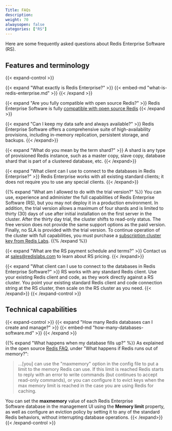 ```yaml
---
Title: FAQs
description:
weight: 70
alwaysopen: false
categories: ["RS"]
---
```

Here are some frequently asked questions about Redis Enterprise Software (RS).

## Features and terminology

{{< expand-control >}}
<!-- Also in RC -->
{{< expand "What exactly is Redis Enterprise?" >}}
{{< embed-md "what-is-redis-enterprise.md"  >}}
{{< /expand >}}

{{< expand "Are you fully compatible with open source Redis?" >}} Redis Enterprise Software is fully [compatible with open source Redis](https://docs.redislabs.com/latest/rs/concepts/compatibility/)
{{< /expand >}}

{{< expand "Can I keep my data safe and always available?" >}}
Redis Enterprise Software offers a comprehensive suite of
high-availability provisions, including in-memory replication,
persistent storage, and backups.
{{< /expand>}}

{{< expand "What do you mean by the term shard?" >}}
A shard is any type of provisioned Redis instance, such as a master
copy, slave copy, database shard that is part of a clustered database,
etc.
{{< /expand>}}

{{< expand "What client can I use to connect to the databases in Redis Enterprise?" >}}
Redis Enterprise works with all existing standard clients; it does not require you to use any special clients.
{{< /expand>}}

{{% expand "What am I allowed to do with the trial version?" %}}
You can use, experience and administer the full capabilities of Redis
Enterprise Software (RS), but you may not deploy it in a production
environment. In addition, the trial version allows a maximum of four
shards and is limited to thirty (30) days of use after initial
installation on the first server in the cluster. After the thirty day
trial, the cluster shifts to read-only status. The free version does
not provide the same support options as the paid version. Finally, no
SLA is provided with the trial version. To continue operation of the
cluster with full capabilities, you must purchase a [subscription
cluster key from Redis Labs](https://redislabs.com/pricing).
{{% /expand %}}

{{< expand "What are the RS payment schedule and terms?" >}}
Contact us at <sales@redislabs.com> to learn about RS pricing.
{{< /expand>}}

{{< expand "What client can I use to connect to the databases in Redis Enterprise Software?" >}}
RS works with any standard Redis client.
Use your existing Redis client and code, as they work directly against a
RS cluster. You point your existing standard Redis client and code
connection string at the RS cluster, then scale on the RS cluster as
you need.
{{< /expand>}}
{{< /expand-control >}}

## Technical capabilities

{{< expand-control >}}
{{< expand "How many Redis databases can I create and manage?" >}}
{{< embed-md "how-many-databases-software.md"  >}}
{{< /expand >}}

{{% expand "What happens when my database fills up?" %}}
As explained in the open source [Redis FAQ](https://redis.io/topics/faq),
under "What happens if Redis runs out of memory?":

<blockquote>...[you] can use the "maxmemory" option in the config file to put a
limit to the memory Redis can use. If this limit is reached Redis
starts to reply with an error to write commands (but continues to
accept read-only commands), or you can configure it to evict keys when
the max memory limit is reached in the case you are using Redis for
caching.</blockquote>

You can set the **maxmemory** value of each Redis Enterprise Software database in
the management UI using the **Memory limit** property, as well as
configure an eviction policy by setting it to any of the standard Redis
behaviors, without interrupting database operations.
{{< /expand>}}
{{< /expand-control >}}
